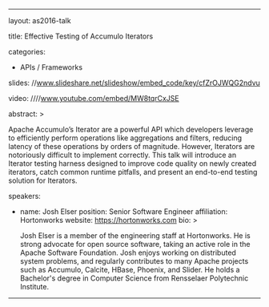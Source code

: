 ---

layout: as2016-talk

title: Effective Testing of Accumulo Iterators

categories:
  - APIs / Frameworks

slides: //www.slideshare.net/slideshow/embed_code/key/cfZrOJWQG2ndvu

video: ////www.youtube.com/embed/MW8tqrCxJSE

abstract: >
  
  Apache Accumulo’s Iterator are a powerful API which developers leverage to efficiently perform operations like aggregations and filters, reducing latency of these operations by orders of magnitude. However, Iterators are notoriously difficult to implement correctly. This talk will introduce an Iterator testing harness designed to improve code quality on newly created iterators, catch common runtime pitfalls, and present an end-to-end testing solution for Iterators.

speakers:

  - name: Josh Elser
    position: Senior Software Engineer
    affiliation: Hortonworks
    website: https://hortonworks.com
    bio: >

      Josh Elser is a member of the engineering staff at Hortonworks. He is strong advocate for open source software, taking an active role in the Apache Software Foundation. Josh enjoys working on distributed system problems, and regularly contributes to many Apache projects such as Accumulo, Calcite, HBase, Phoenix, and Slider. He holds a Bachelor's degree in Computer Science from Rensselaer Polytechnic Institute.
---